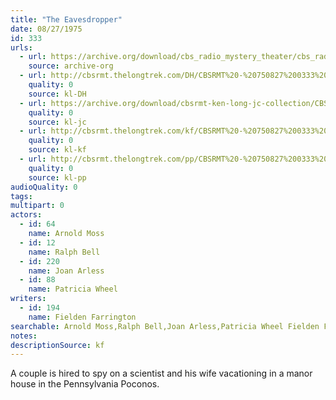 ```yaml
---
title: "The Eavesdropper"
date: 08/27/1975
id: 333
urls: 
  - url: https://archive.org/download/cbs_radio_mystery_theater/cbs_radio_mystery_theater-0301-0350.zip/cbs_radio_mystery_theater-0301-0350%2Fcbsrmt_0333_the_eavesdroppers.mp3
    source: archive-org
  - url: http://cbsrmt.thelongtrek.com/DH/CBSRMT%20-%20750827%200333%20The%20Eavesdroppers_dh.mp3
    quality: 0
    source: kl-DH
  - url: https://archive.org/download/cbsrmt-ken-long-jc-collection/CBSRMT - 750827 0333 Eavesdroppers vbr fb2 fair_jc.mp3
    quality: 0
    source: kl-jc
  - url: http://cbsrmt.thelongtrek.com/kf/CBSRMT%20-%20750827%200333%20The%20Eavesdroppers_kf.mp3
    quality: 0
    source: kl-kf
  - url: http://cbsrmt.thelongtrek.com/pp/CBSRMT%20-%20750827%200333%20The%20Eavesdroppers_pp.mp3
    quality: 0
    source: kl-pp
audioQuality: 0
tags: 
multipart: 0
actors:  
  - id: 64
    name: Arnold Moss  
  - id: 12
    name: Ralph Bell  
  - id: 220
    name: Joan Arless  
  - id: 88
    name: Patricia Wheel
writers:  
  - id: 194
    name: Fielden Farrington
searchable: Arnold Moss,Ralph Bell,Joan Arless,Patricia Wheel Fielden Farrington
notes: 
descriptionSource: kf
---
```

A couple is hired to spy on a scientist and his wife vacationing in a manor house in the Pennsylvania Poconos.